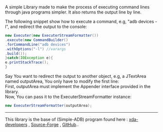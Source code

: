 A simple Library made to make the process of executing command lines through java programs simpler. It also returns the output line by line.  

The following snippet show how to execute a command, e.g, "adb devices -l", and redirect the output to the console:

```java
new Executer(new ExecuterStreamFormatter())  
.execute(new CommandBuilder()  
.forCommandLine("adb devices")  
.withOptions("-l") //varargs
.build());  
}catch(IOException e){
e.printStackTrace();
}
```

Say You want to redirect the output to another object, e.g, a JTextArea named outputArea, You only have to modify the first line:  
First, outputArea must implement the Appender interface provided in the library.  
Now, You can pass it to the ExecuterStreamFormatter instance:

```java
new ExecuterStreamFormatter(outputArea); 
```
__________  

This library is the base of (Simple-ADB) program found here :
[xda-developers](http://forum.xda-developers.com/android/software/revive-simple-adb-tool-t3417155) , [Source-Forge](https://sourceforge.net/projects/sadb/) , [GitHub](https://github.com/mhashim6/Simple-ADB)..
